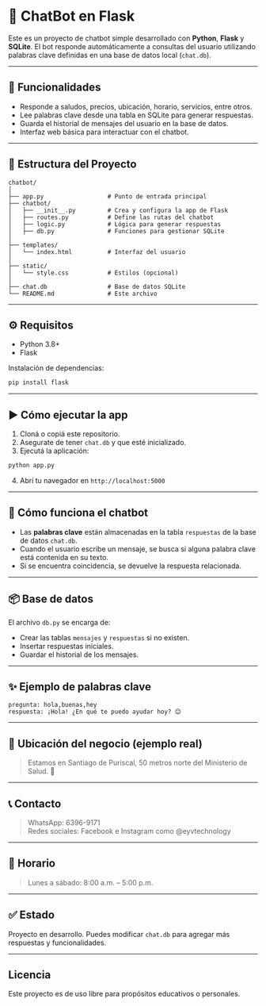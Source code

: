 
# 🤖 ChatBot en Flask

Este es un proyecto de chatbot simple desarrollado con **Python**, **Flask** y **SQLite**. El bot responde automáticamente a consultas del usuario utilizando palabras clave definidas en una base de datos local (`chat.db`).

---

## 🚀 Funcionalidades

- Responde a saludos, precios, ubicación, horario, servicios, entre otros.
- Lee palabras clave desde una tabla en SQLite para generar respuestas.
- Guarda el historial de mensajes del usuario en la base de datos.
- Interfaz web básica para interactuar con el chatbot.

---

## 🧱 Estructura del Proyecto

```
chatbot/
│
├── app.py                  # Punto de entrada principal
├── chatbot/
│   ├── __init__.py         # Crea y configura la app de Flask
│   ├── routes.py           # Define las rutas del chatbot
│   ├── logic.py            # Lógica para generar respuestas
│   ├── db.py               # Funciones para gestionar SQLite
│
├── templates/
│   └── index.html          # Interfaz del usuario
│
├── static/
│   └── style.css           # Estilos (opcional)
│
├── chat.db                 # Base de datos SQLite
└── README.md               # Este archivo
```

---

## ⚙️ Requisitos

- Python 3.8+
- Flask

Instalación de dependencias:

```bash
pip install flask
```

---

## ▶️ Cómo ejecutar la app

1. Cloná o copiá este repositorio.
2. Asegurate de tener `chat.db` y que esté inicializado.
3. Ejecutá la aplicación:

```bash
python app.py
```

4. Abrí tu navegador en `http://localhost:5000`

---

## 🧠 Cómo funciona el chatbot

- Las **palabras clave** están almacenadas en la tabla `respuestas` de la base de datos `chat.db`.
- Cuando el usuario escribe un mensaje, se busca si alguna palabra clave está contenida en su texto.
- Si se encuentra coincidencia, se devuelve la respuesta relacionada.

---

## 📦 Base de datos

El archivo `db.py` se encarga de:

- Crear las tablas `mensajes` y `respuestas` si no existen.
- Insertar respuestas iniciales.
- Guardar el historial de los mensajes.

---

## ✨ Ejemplo de palabras clave

```
pregunta: hola,buenas,hey
respuesta: ¡Hola! ¿En qué te puedo ayudar hoy? 😊
```

---

## 📍 Ubicación del negocio (ejemplo real)

> Estamos en Santiago de Puriscal, 50 metros norte del Ministerio de Salud. 📍

---

## 📞 Contacto

> WhatsApp: 6396-9171  
> Redes sociales: Facebook e Instagram como @eyvtechnology

---

## 📅 Horario

> Lunes a sábado: 8:00 a.m. – 5:00 p.m.

---

## ✅ Estado

Proyecto en desarrollo. Puedes modificar `chat.db` para agregar más respuestas y funcionalidades.

---

## Licencia

Este proyecto es de uso libre para propósitos educativos o personales.
